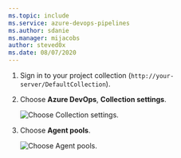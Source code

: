 ```yaml
---
ms.topic: include
ms.service: azure-devops-pipelines
ms.author: sdanie
ms.manager: mijacobs
author: steved0x
ms.date: 08/07/2020
---
```


1. Sign in to your project collection (`http://your-server/DefaultCollection`).

1. Choose **Azure DevOps**, **Collection settings**.

   ![Choose Collection settings.](../../media/agent-pools-tab/collection-settings-2020.png)

1. Choose **Agent pools**.

   ![Choose Agent pools.](../../media/agent-pools-tab/agent-pools-2020.png)
